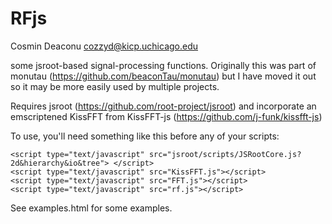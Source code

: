 # RFjs

Cosmin Deaconu <cozzyd@kicp.uchicago.edu> 

some jsroot-based signal-processing functions. Originally this was part of monutau (https://github.com/beaconTau/monutau) but I have moved it out so it may be more easily used by multiple projects.

Requires jsroot (https://github.com/root-project/jsroot) and incorporate an emscriptened KissFFT from KissFFT-js (https://github.com/j-funk/kissfft-js)

To use, you'll need something like this before any of your scripts: 

    <script type="text/javascript" src="jsroot/scripts/JSRootCore.js?2d&hierarchy&io&tree"> </script>
    <script type="text/javascript" src="KissFFT.js"></script>
    <script type="text/javascript" src="FFT.js"></script>
    <script type="text/javascript" src="rf.js"></script>


See examples.html for some examples. 





